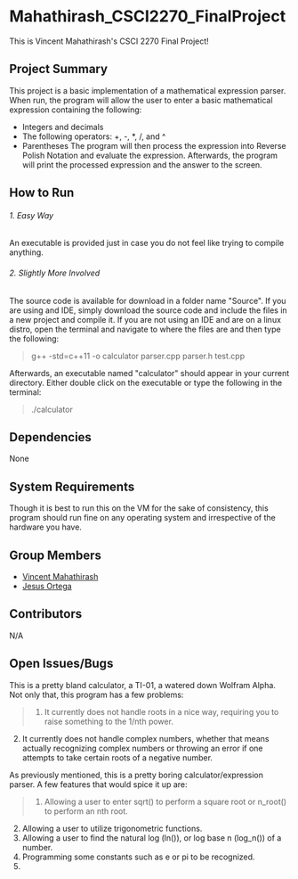 # Mahathirash_CSCI2270_FinalProject
This is Vincent Mahathirash's CSCI 2270 Final Project!

## <b>Project Summary</b>
This project is a basic implementation of a mathematical expression parser. When run, the program will allow the user to enter a basic mathematical expression containing the following:
- Integers and decimals
- The following operators: +, -, *, /, and ^
- Parentheses
The program will then process the expression into Reverse Polish Notation and evaluate the expression. Afterwards, the program will print the processed expression and the answer to the screen.

## <b>How to Run</b>

###### 1. Easy Way
An executable is provided just in case you do not feel like trying to compile anything.
###### 2. Slightly More Involved
The source code is available for download in a folder name "Source". If you are using and IDE, simply download the source code and include the files in a new project and compile it. If you are not using an IDE and are on a linux distro, open the terminal and navigate to where the files are and then type the following:
> g++ -std=c++11 -o calculator parser.cpp parser.h test.cpp

Afterwards, an executable named "calculator" should appear in your current directory. Either double click on the executable or type the following in the terminal:
> ./calculator

## <b>Dependencies</b>
None

## <b>System Requirements</b>
Though it is best to run this on the VM for the sake of consistency, this program should run fine on any operating system and irrespective of the hardware you have. 

## <b>Group Members</b>
- [Vincent Mahathirash](https://github.com/SirUsername)
- [Jesus Ortega](https://github.com/jesus-ortega)

## <b>Contributors</b>
N/A

## <b>Open Issues/Bugs</b>
This is a pretty bland calculator, a TI-01, a watered down Wolfram Alpha. Not only that, this program has a few problems:
> 1. It currently does not handle roots in a nice way, requiring you to raise something to the 1/nth power.
2. It currently does not handle complex numbers, whether that means actually recognizing complex numbers or throwing an error if one attempts to take certain roots of a negative number.

As previously mentioned, this is a pretty boring calculator/expression parser. A few features that would spice it up are:
> 1. Allowing a user to enter sqrt() to perform a square root or n_root() to perform an nth root.
2. Allowing a user to utilize trigonometric functions.
3. Allowing a user to find the natural log (ln()), or log base n (log_n()) of a number.
4. Programming some constants such as e or pi to be recognized.
5. 
